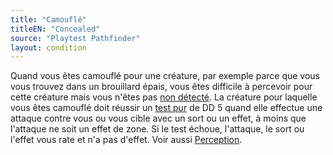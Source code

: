 ```yaml
---
title: "Camouflé"
titleEN: "Concealed"
source: "Playtest Pathfinder"
layout: condition
---
```


Quand vous êtes camouflé pour une créature, par exemple parce que vous vous trouvez dans un brouillard épais, vous êtes difficile à percevoir pour cette créature mais vous n'êtes pas [non détecté](non-détecté.html). La créature pour laquelle vous êtes camouflé doit réussir un [test pur](/ch9-jouer-à-pathfinder.html/tests.html#test-pur) de DD 5 quand elle effectue une attaque contre vous ou vous cible avec un sort ou un effet, à moins que l'attaque ne soit un effet de zone. Si le test échoue, l'attaque, le sort ou l'effet vous rate et n'a pas d'effet. Voir aussi [Perception](/ch9-jouer-à-pathfinder/perception.html).